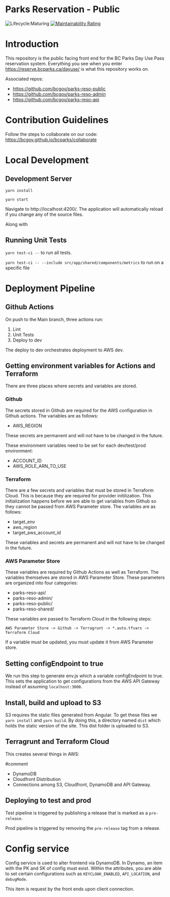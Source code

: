 # Parks Reservation - Public
![Lifecycle:Maturing](https://img.shields.io/badge/Lifecycle-Maturing-007EC6) [![Maintainability Rating](https://sonarcloud.io/api/project_badges/measure?project=bcgov_parks-reso-public&metric=sqale_rating)](https://sonarcloud.io/summary/new_code?id=bcgov_parks-reso-public)

# Introduction

This repository is the public facing front end for the BC Parks Day Use Pass reservation system. Everything you see when you enter https://reserve.bcparks.ca/dayuse/ is what this repository works on.

Associated repos:
* https://github.com/bcgov/parks-reso-public
* https://github.com/bcgov/parks-reso-admin
* https://github.com/bcgov/parks-reso-api


# Contribution Guidelines

Follow the steps to collaborate on our code: https://bcgov.github.io/bcparks/collaborate

# Local Development
    
## Development Server
    
```yarn install```
    
```yarn start```

Navigate to http://localhost:4200/. The application will automatically reload if you change any of the source files.

Along with

## Running Unit Tests

```yarn test-ci --```  to run all tests.

```yarn test-ci -- --include src/app/shared/components/metrics``` to run on a specific file

# Deployment Pipeline

## Github Actions

On push to the Main branch, three actions run:

1. Lint
2. Unit Tests
3. Deploy to dev

The deploy to dev orchestrates deployment to AWS dev.

## Getting environment variables for Actions and Terraform

There are three places where secrets and variables are stored.

### Github

The secrets stored in Github are required for the AWS configuration in Github actions. The variables are as follows:

* AWS_REGION

These secrets are permanent and will not have to be changed in the future. 

These environment variables need to be set for each dev/test/prod environment:

- ACCOUNT_ID
- AWS_ROLE_ARN_TO_USE

### Terraform

There are a few secrets and variables that must be stored in Terraform Cloud. This is because they are required for provider initilization. This initialization happens before we are able to get variables from Github so they cannot be passed from AWS Parameter store. The variables are as follows:

* target_env
* aws_region
* target_aws_account_id

These variables and secrets are permanent and will not have to be changed in the future.

### AWS Parameter Store

These variables are required by Github Actions as well as Terraform. The variables themselves are stored in AWS Parameter Store. These parameters are organized into four categories:

* parks-reso-api/
* parks-reso-admin/
* parks-reso-public/
* parks-reso-shared/

These variables are passed to Terraform Cloud in the following steps:

```
AWS Parameter Store -> Github -> Terragrunt -> *.auto.tfvars -> Terraform Cloud
```

If a variable must be updated, you must update it from AWS Parameter store.

## Setting configEndpoint to true

We run this step to generate env.js which a variable configEndpoint to true. This sets the application to get configurations from the AWS API Gateway instead of assuming ```localhost:3000```.

## Install, build and upload to S3

S3 requires the static files generated from Angular. To get these files we ```yarn install``` and ```yarn build```. By doing this, a directory named ```dist``` which holds the static version of the site. This dist folder is uploaded to S3.

## Terragrunt and Terraform Cloud

This creates several things in AWS:

#comment

* DynamoDB
* Cloudfront Distribution
* Connections among S3, Cloudfront, DynamoDB and API Gateway.

## Deploying to test and prod

Test pipeline is triggered by publishing a release that is marked as a ```pre-release```.

Prod pipeline is triggered by removing the ```pre-release``` tag from a release.

# Config service

Config service is used to alter frontend via DynamoDB. In Dynamo, an item with the PK and SK of config must exist. Within the attributes, you are able to set certain configurations such as ```KEYCLOAK_ENABLED```, ```API_LOCATION```, and ```debugMode```.

This item is request by the front ends upon client connection.
